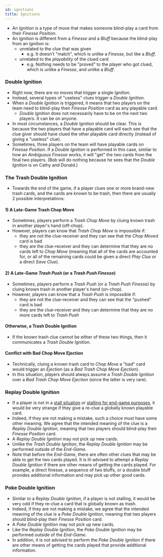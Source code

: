 ```yaml
---
id: ignitions
title: Ignitions
---
```


- An *Ignition* is a type of move that makes someone blind-play a card from their *Finesse Position*.
- An *Ignition* is different from a *Finesse* and a *Bluff* because the blind-play from an *Ignition* is:
  - unrelated to the clue that was given
    - e.g. It doesn't "match", which is unlike a *Finesse*, but like a *Bluff*.
  - unrelated to the *playability* of the clued card
    - e.g. Nothing needs to be "proved" to the player who got clued, which is unlike a *Finesse*, and unlike a *Bluff*.

### Double Ignition

- Right now, there are no moves that trigger a single *Ignition*.
- Instead, several types of "useless" clues trigger a *Double Ignition*.
- When a *Double Ignition* is triggered, it means that two players on the team need to blind-play their *Finesse Position* card as any playable card.
  - *Double Ignition* does not necessarily have to be on the next two players. It can be on anyone.
- In most circumstances, a *Double Ignition* should be clear. This is because the two players that have a playable card will each see that the clue giver should have clued the other playable card directly (instead of giving a "useless" clue).
- Sometimes, three players on the team will have playable cards on *Finesse Position*. If a *Double Ignition* is performed in this case, similar to how an *Ambiguous Finesse* works, it will "get" the two cards from the final two players. (Bob will do nothing because he sees that the *Double Ignition* is on Cathy and Donald.)

### The Trash Double Ignition

- Towards the end of the game, if a player clues one or more brand-new trash cards, and the cards are known to be trash, then there are usually 2 possible interpretations:

#### 1) A Late-Game Trash Chop Move

- Sometimes, players perform a *Trash Chop Move* by cluing known trash in another player's hand (off-chop).
- However, players can know that *Trash Chop Move* is impossible if:
  - they are not the clue-receiver and they can see that the *Chop Moved* card is bad
  - they are the clue-receiver and they can determine that they are no cards left to *Chop Move* (meaning that all of the cards are accounted for, or all of the remaining cards could be given a direct *Play Clue* or a direct *Save Clue*).

#### 2) A Late-Game *Trash Push* (or a *Trash Push Finesse*)

- Sometimes, players perform a *Trash Push* (or a *Trash Push Finesse*) by cluing known trash in another player's hand (on-chop).
- However, players can know that a *Trash Push* is impossible if:
  - they are not the clue-receiver and they can see that the "pushed" card is bad
  - they are the clue-receiver and they can determine that they are no more cards left to *Trash Push*

#### Otherwise, a Trash Double Ignition

- If the known trash clue cannot be either of these two things, then it communicates a *Trash Double Ignition*.

#### Conflict with Bad Chop Move Ejection

- Technically, cluing a known trash card to *Chop Move* a "bad" card would trigger an *Ejection* (as a *Bad Trash Chop Move Ejection*).
- In this situation, players should always assume a *Trash Double Ignition* over a *Bad Trash Chop Move Ejection* (since the latter is very rare).

### Replay Double Ignition 

- If a player is not in a [stall situation](level_6.md#allowable-stall-clues-stall-table) or [stalling for end-game purposes](level_6.md#burning-end-game-stalling), it would be very strange if they give a re-clue a globally known playable card.
- Indeed, if they are not making a mistake, such a choice must have some other meaning. We agree that the intended meaning of the clue is a *Replay Double Ignition*, meaning that two players should blind-play their *Finesse Position* card.
- A *Replay Double Ignition* may not pick up new cards.
- Unlike the *Trash Double Ignition*, the *Replay Double Ignition* may be performed outside of the *End-Game*.  
- Note that before the *End-Game*, there are often other clues that may be able to get the two cards played. It is ill-advised to attempt a *Replay Double Ignition* if there are other means of getting the cards played. For example, a direct finesse, a sequence of two bluffs, or a double bluff provides additional information and may pick up other good cards.

### Poke Double Ignition

- Similar to a *Replay Double Ignition*, if a player is not stalling, it would be very odd if they re-clue a card that is globally known as trash.
- Indeed, if they are not making a mistake, we agree that the intended meaning of the clue is a *Poke Double Ignition*, meaning that two players should blind-play their *Finesse Position* card.
- A *Poke Double Ignition* may not pick up new cards. 
- Like the *Replay Double Ignition*, the *Poke Double Ignition* may be performed outside of the *End-Game*. 
- In addition, it is not advised to perform the *Poke Double Ignition* if there are other means of getting the cards played that provide additional information.

